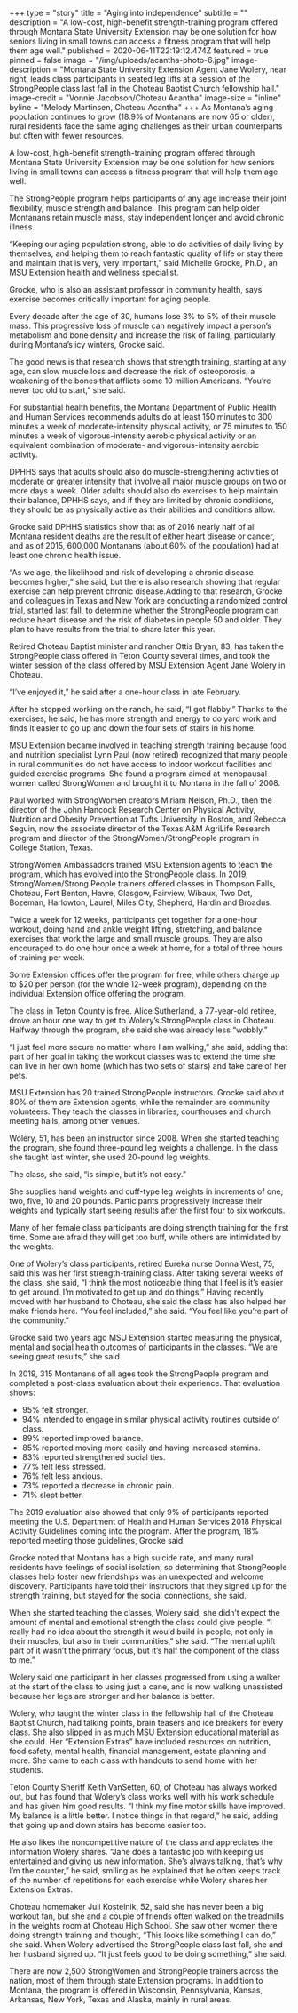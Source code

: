 +++
type = "story"
title = "Aging into independence"
subtitle = ""
description = "A low-cost, high-benefit strength-training program offered through Montana State University Extension may be one solution for how seniors living in small towns can access a fitness program that will help them age well."
published = 2020-06-11T22:19:12.474Z
featured = true
pinned = false
image = "/img/uploads/acantha-photo-6.jpg"
image-description = "Montana State University Extension Agent Jane Wolery, near right, leads class participants in seated leg lifts at a session of the StrongPeople class last fall in the Choteau Baptist Church fellowship hall."
image-credit = "Vonnie Jacobson/Choteau Acantha"
image-size = "inline"
byline = "Melody Martinsen, Choteau Acantha"
+++
As Montana’s aging population continues to grow (18.9% of Montanans are now 65 or older), rural residents face the same aging challenges as their urban counterparts but often with fewer resources.

A low-cost, high-benefit strength-training program offered through Montana State University Extension may be one solution for how seniors living in small towns can access a fitness program that will help them age well.

The StrongPeople program helps participants of any age increase their joint flexibility, muscle strength and balance. This program can help older Montanans retain muscle mass, stay independent longer and avoid chronic illness.

“Keeping our aging population strong, able to do activities of daily living by themselves, and helping them to reach fantastic quality of life or stay there and maintain that is very, very important,” said Michelle Grocke, Ph.D., an MSU Extension health and wellness specialist.

Grocke, who is also an assistant professor in community health, says exercise becomes critically important for aging people.

Every decade after the age of 30, humans lose 3% to 5% of their muscle mass. This progressive loss of muscle can negatively impact a person’s metabolism and bone density and increase the risk of falling, particularly during Montana’s icy winters, Grocke said.

The good news is that research shows that strength training, starting at any age, can slow muscle loss and decrease the risk of osteoporosis, a weakening of the bones that afflicts some 10 million Americans. “You’re never too old to start,” she said.

For substantial health benefits, the Montana Department of Public Health and Human Services recommends adults do at least 150 minutes to 300 minutes a week of moderate-intensity physical activity, or 75 minutes to 150 minutes a week of vigorous-intensity aerobic physical activity or an equivalent combination of moderate- and vigorous-intensity aerobic activity.

DPHHS says that adults should also do muscle-strengthening activities of moderate or greater intensity that involve all major muscle groups on two or more days a week. Older adults should also do exercises to help maintain their balance, DPHHS says, and if they are limited by chronic conditions, they should be as physically active as their abilities and conditions allow.

Grocke said DPHHS statistics show that as of 2016 nearly half of all Montana resident deaths are the result of either heart disease or cancer, and as of 2015, 600,000 Montanans (about 60% of the population) had at least one chronic health issue.

“As we age, the likelihood and risk of developing a chronic disease becomes higher,” she said, but there is also research showing that regular exercise can help prevent chronic disease.Adding to that research, Grocke and colleagues in Texas and New York are conducting a randomized control trial, started last fall, to determine whether the StrongPeople program can reduce heart disease and the risk of diabetes in people 50 and older. They plan to have results from the trial to share later this year.

Retired Choteau Baptist minister and rancher Ottis Bryan, 83, has taken the StrongPeople class offered in Teton County several times, and took the winter session of the class offered by MSU Extension Agent Jane Wolery in Choteau.

“I’ve enjoyed it,” he said after a one-hour class in late February.

After he stopped working on the ranch, he said, “I got flabby.” Thanks to the exercises, he said, he has more strength and energy to do yard work and finds it easier to go up and down the four sets of stairs in his home.

MSU Extension became involved in teaching strength training because food and nutrition specialist Lynn Paul (now retired) recognized that many people in rural communities do not have access to indoor workout facilities and guided exercise programs. She found a program aimed at menopausal women called StrongWomen and brought it to Montana in the fall of 2008.

Paul worked with StrongWomen creators Miriam Nelson, Ph.D., then the director of the John Hancock Research Center on Physical Activity, Nutrition and Obesity Prevention at Tufts University in Boston, and Rebecca Seguin, now the associate director of the Texas A&M AgriLife Research program and director of the StrongWomen/StrongPeople program in College Station, Texas.

StrongWomen Ambassadors trained MSU Extension agents to teach the program, which has evolved into the StrongPeople class. In 2019, StrongWomen/Strong People trainers offered classes in Thompson Falls, Choteau, Fort Benton, Havre, Glasgow, Fairview, Wibaux, Two Dot, Bozeman, Harlowton, Laurel, Miles City, Shepherd, Hardin and Broadus.

Twice a week for 12 weeks, participants get together for a one-hour workout, doing hand and ankle weight lifting, stretching, and balance exercises that work the large and small muscle groups. They are also encouraged to do one hour once a week at home, for a total of three hours of training per week.

Some Extension offices offer the program for free, while others charge up to $20 per person (for the whole 12-week program), depending on the individual Extension office offering the program.

The class in Teton County is free. Alice Sutherland, a 77-year-old retiree, drove an hour one way to get to Wolery’s StrongPeople class in Choteau. Halfway through the program, she said she was already less “wobbly.”

“I just feel more secure no matter where I am walking,” she said, adding that part of her goal in taking the workout classes was to extend the time she can live in her own home (which has two sets of stairs) and take care of her pets.

MSU Extension has 20 trained StrongPeople instructors. Grocke said about 80% of them are Extension agents, while the remainder are community volunteers. They teach the classes in libraries, courthouses and church meeting halls, among other venues.

Wolery, 51, has been an instructor since 2008. When she started teaching the program, she found three-pound leg weights a challenge. In the class she taught last winter, she used 20-pound leg weights.

The class, she said, “is simple, but it’s not easy.”

She supplies hand weights and cuff-type leg weights in increments of one, two, five, 10 and 20 pounds. Participants progressively increase their weights and typically start seeing results after the first four to six workouts.

Many of her female class participants are doing strength training for the first time. Some are afraid they will get too buff, while others are intimidated by the weights.

One of Wolery’s class participants, retired Eureka nurse Donna West, 75, said this was her first strength-training class. After taking several weeks of the class, she said, “I think the most noticeable thing that I feel is it’s easier to get around. I’m motivated to get up and do things.” Having recently moved with her husband to Choteau, she said the class has also helped her make friends here. “You feel included,” she said. “You feel like you’re part of the community.”

Grocke said two years ago MSU Extension started measuring the physical, mental and social health outcomes of participants in the classes. “We are seeing great results,” she said.

In 2019, 315 Montanans of all ages took the StrongPeople program and completed a post-class evaluation about their experience. That evaluation shows:

* 95% felt stronger.
* 94% intended to engage in similar physical activity routines outside of class.
* 89% reported improved balance.
* 85% reported moving more easily and having increased stamina.
* 83% reported strengthened social ties.
* 77% felt less stressed.
* 76% felt less anxious.
* 73% reported a decrease in chronic pain.
* 71% slept better.

The 2019 evaluation also showed that only 9% of participants reported meeting the U.S. Department of Health and Human Services 2018 Physical Activity Guidelines coming into the program. After the program, 18% reported meeting those guidelines, Grocke said.

Grocke noted that Montana has a high suicide rate, and many rural residents have feelings of social isolation, so determining that StrongPeople classes help foster new friendships was an unexpected and welcome discovery. Participants have told their instructors that they signed up for the strength training, but stayed for the social connections, she said.

When she started teaching the classes, Wolery said, she didn’t expect the amount of mental and emotional strength the class could give people. “I really had no idea about the strength it would build in people, not only in their muscles, but also in their communities,” she said. “The mental uplift part of it wasn’t the primary focus, but it’s half the component of the class to me.”

Wolery said one participant in her classes progressed from using a walker at the start of the class to using just a cane, and is now walking unassisted because her legs are stronger and her balance is better.

Wolery, who taught the winter class in the fellowship hall of the Choteau Baptist Church, had talking points, brain teasers and ice breakers for every class. She also slipped in as much MSU Extension educational material as she could. Her “Extension Extras” have included resources on nutrition, food safety, mental health, financial management, estate planning and more. She came to each class with handouts to send home with her students.

Teton County Sheriff Keith VanSetten, 60, of Choteau has always worked out, but has found that Wolery’s class works well with his work schedule and has given him good results. “I think my fine motor skills have improved. My balance is a little better. I notice things in that regard,” he said, adding that going up and down stairs has become easier too.

He also likes the noncompetitive nature of the class and appreciates the information Wolery shares. “Jane does a fantastic job with keeping us entertained and giving us new information. She’s always talking, that’s why I’m the counter,” he said, smiling as he explained that he often keeps track of the number of repetitions for each exercise while Wolery shares her Extension Extras.

Choteau homemaker Juli Kostelnik, 52, said she has never been a big workout fan, but she and a couple of friends often walked on the treadmills in the weights room at Choteau High School. She saw other women there doing strength training and thought, “This looks like something I can do,” she said. When Wolery advertised the StrongPeople class last fall, she and her husband signed up. “It just feels good to be doing something,” she said.

There are now 2,500 StrongWomen and StrongPeople trainers across the nation, most of them through state Extension programs. In addition to Montana, the program is offered in Wisconsin, Pennsylvania, Kansas, Arkansas, New York, Texas and Alaska, mainly in rural areas.
